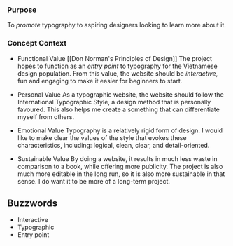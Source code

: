 ### Purpose

To *promote* typography to aspiring designers looking to learn more about it.

### Concept Context

- Functional Value
[[Don Norman's Principles of Design]]
The project hopes to function as an *entry point* to typography for the Vietnamese design population. From this value, the website should be *interactive*, fun and engaging to make it easier for beginners to start.

- Personal Value
As a typographic website, the website should follow the International Typographic Style, a design method that is personally favoured. This also helps me create a something that can differentiate myself from others.

- Emotional Value
Typography is a relatively rigid form of design. I would like to make clear the values of the style that evokes these characteristics, including: logical, clean, clear, and detail-oriented.

- Sustainable Value
By doing a website, it results in much less waste in comparison to a book, while offering more publicity. The project is also much more editable in the long run, so it is also more sustainable in that sense. I do want it to be more of a long-term project.

## Buzzwords

- Interactive
- Typographic
- Entry point